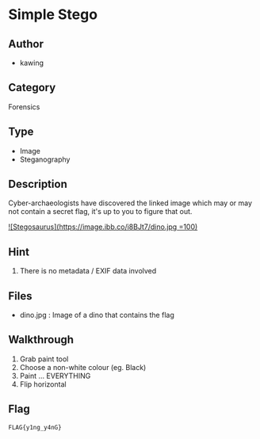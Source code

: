 # Simple Stego

## Author
* kawing

## Category
Forensics

## Type
* Image
* Steganography

## Description
Cyber-archaeologists have discovered the linked image which may or may not contain a secret flag, it's up to you to figure that out. 

[![Stegosaurus](https://image.ibb.co/i8BJt7/dino.jpg =100)](https://image.ibb.co/i8BJt7/dino.jpg)

## Hint
1. There is no metadata / EXIF data involved

## Files
* dino.jpg : Image of a dino that contains the flag

## Walkthrough
1. Grab paint tool
2. Choose a non-white colour (eg. Black)
3. Paint ... EVERYTHING
4. Flip horizontal

## Flag
`FLAG{y1ng_y4nG}`

